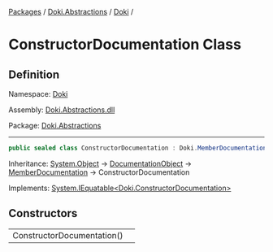 [Packages](../../README.md) / [Doki.Abstractions](../README.md) / [Doki](README.md) / 

# ConstructorDocumentation Class

## Definition

Namespace: [Doki](README.md)

Assembly: [Doki.Abstractions.dll](../README.md)

Package: [Doki.Abstractions](https://www.nuget.org/packages/Doki.Abstractions)

---

```csharp
public sealed class ConstructorDocumentation : Doki.MemberDocumentation, System.IEquatable<Doki.ConstructorDocumentation>
```

Inheritance: [System.Object](https://learn.microsoft.com/en-us/dotnet/api/System.Object) → [DocumentationObject](Doki.DocumentationObject.md) → [MemberDocumentation](Doki.MemberDocumentation.md) → ConstructorDocumentation

Implements: [System.IEquatable&lt;Doki.ConstructorDocumentation&gt;](https://learn.microsoft.com/en-us/dotnet/api/System.IEquatable&lt;Doki.ConstructorDocumentation&gt;)

## Constructors

|   |   |
|---|---|
|ConstructorDocumentation()||


